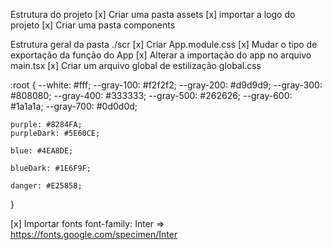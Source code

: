 Estrutura do projeto
[x] Criar uma pasta assets
[x] importar a logo do projeto
[x] Criar uma pasta components

Estrutura geral da pasta ./scr
[x] Criar App.module.css
[x] Mudar o tipo de exportação da função do App
[x] Alterar a importação do app no arquivo main.tsx
[x] Criar um arquivo global de estilização global.css

:root {
--white: #fff;
--gray-100: #f2f2f2;
--gray-200: #d9d9d9;
--gray-300: #808080;
--gray-400: #333333;
--gray-500: #262626;
--gray-600: #1a1a1a;
--gray-700: #0d0d0d;

    purple: #8284FA;
    purpleDark: #5E60CE;

    blue: #4EA8DE;

    blueDark: #1E6F9F;

    danger: #E25858;

}

[x] Importar fonts
font-family: Inter => https://fonts.google.com/specimen/Inter
